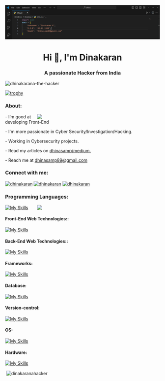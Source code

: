 


<img src="https://github.com/dhinakaranahacker/dinakaranahacker/blob/main/banner.png" alt="banner.png">



<h1 align="center">Hi 👋, I'm Dinakaran</h1>

<h3 align="center">A passionate Hacker from India</h3>

<p align="left"> <img src="https://komarev.com/ghpvc/?username=dhinakaranahacker&label=Profile%20views&color=0e75b6&style=flat" alt="dhinakarana-the-hacker" /> </p>

[![trophy](https://github-profile-trophy.vercel.app/?username=dhinakaranahacker)](https://github.com/ryo-ma/github-profile-trophy)



<h3>About:</h3>
<img align="right" width="400" src="https://gifdb.com/images/high/hacking-background-static-lines-rypnde42rrze9wku.gif">
<p>- I’m good at developing Front-End</p>
<p>- I'm more passionate in Cyber Security/Investigation/Hacking.</p>
<p>- Working in Cybersecurity projects.</p>
<p>- Read my articles on <a href="https://medium.com/@dhinasamp89">dhinasamp/medium.</a></p>
<p>- Reach me at <a href="mailto:dhinasamp89@gmail.com">dhinasamp89@gmail.com</a></p>


<h3 align="left">Connect with me:</h3>
<p align="left">
<a href="https://x.com/dhinasam89" target="blank"><img align="center" src="https://raw.githubusercontent.com/rahuldkjain/github-profile-readme-generator/master/src/images/icons/Social/twitter.svg" alt="dhinakaran" height="30" width="40" /></a>
<a href="https://www.linkedin.com/in/dinakaran-a-34174b238/" target="blank"><img align="center" src="https://raw.githubusercontent.com/rahuldkjain/github-profile-readme-generator/master/src/images/icons/Social/linked-in-alt.svg" alt="dhinakaran" height="30" width="40" /></a>
<a href="https://www.instagram.com/smart_dhina_123/" target="blank"><img align="center" src="https://raw.githubusercontent.com/rahuldkjain/github-profile-readme-generator/master/src/images/icons/Social/instagram.svg" alt="dhinakaran" height="30" width="40" /></a>



### **Programming Languages:**
<img  align="right" width="400" src="https://cdn.dribbble.com/users/2069402/screenshots/5574718/gif-4mb.gif">


[![My Skills](https://skillicons.dev/icons?i=c,cpp,python,js)](https://skillicons.dev)
#### **Front-End Web Technologies::**
[![My Skills](https://skillicons.dev/icons?i=html,css,js)](https://skillicons.dev)
#### **Back-End Web Technologies::**
[![My Skills](https://skillicons.dev/icons?i=python,expressjs,nodejs)](https://skillicons.dev)
#### **Frameworks:**
[![My Skills](https://skillicons.dev/icons?i=sass,tailwind,bootstrap,react)](https://skillicons.dev)


#### **Database:**
[![My Skills](https://skillicons.dev/icons?i=mysql,postgresql,mongodb)](https://skillicons.dev)
#### **Version-control:**
[![My Skills](https://skillicons.dev/icons?i=git,github,docker)](https://skillicons.dev)

#### **OS:**
[![My Skills](https://skillicons.dev/icons?i=windows,linux,kali,debian,ubuntu)](https://skillicons.dev)
#### **Hardware:**
[![My Skills](https://skillicons.dev/icons?i=arduino)](https://skillicons.dev)

<p>&nbsp;<img align="center" src="https://github-readme-stats.vercel.app/api?username=dhinakaranahacker&show_icons=true&locale=en" alt="dinakaranahacker" /></p>
